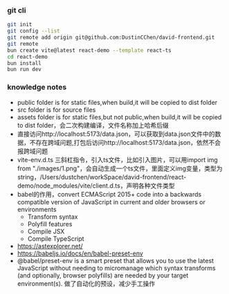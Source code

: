 ###  git cli
```bash
git init
git config --list
git remote add origin git@github.com:DustinCChen/david-frontend.git
git remote 
bun create vite@latest react-demo --template react-ts 
cd react-demo
bun install
bun run dev
```

### knowledge notes
* public  folder is for static files,when build,it will be copied to dist folder
* src  folder is for source files
* assets folder is for static files,but not public,when build,it will be copied to dist folder，会二次构建编译，文件名称加上哈希后缀
* 直接访问http://localhost:5173/data.json，可以获取到data.json文件中的数据，不存在跨域问题,打包后访问http://localhost:5173/data.json，依然不会报跨域问题
* vite-env.d.ts 三斜杠指令，引入ts文件，比如引入图片，可以用import img from "./images/1.png"，会自动生成一个ts文件，里面定义img变量，类型为string，/Users/dustchen/workSpace/david-frontend/react-demo/node_modules/vite/client.d.ts，声明各种文件类型
* babel的作用，convert ECMAScript 2015+ code into a backwards compatible version of JavaScript in current and older browsers or environments
  * Transform syntax
  * Polyfill features
  * Compile JSX
  * Compile TypeScript 
* https://astexplorer.net/
* https://babeljs.io/docs/en/babel-preset-env
* @babel/preset-env is a smart preset that allows you to use the latest JavaScript without needing to micromanage which syntax transforms (and optionally, browser polyfills) are needed by your target environment(s).  做了自动化的预设，减少手工操作